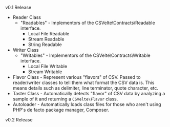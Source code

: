v0.1 Release

 * Reader Class
     * "Readables" - Implementors of the CSVelte\Contracts\Readable interface.
         * Local File Readable
         * Stream Readable
         * String Readable
 * Writer Class
    * "Writables" - Implementors of the CSVelte\Contracts\Writable interface.
         * Local File Writable
         * Stream Writable
 * Flavor Class - Represent various "flavors" of CSV. Passed to reader/writer
       classes to tell them what format the CSV data is. This means details such
       as delimiter, line terminator, quote character, etc.
 * Taster Class - Automatically detects "flavor" of CSV data by analyzing a
       sample of it and returning a ``CSVelte\Flavor`` class.
 * Autoloader - Automatically loads class files for those who aren't using PHP's
       de facto package manager, Composer.

v0.2 Release
